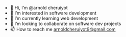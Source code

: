 - 👋 Hi, I’m @arnold cheruiyot
- 👀 I’m interested in software development
- 🌱 I’m currently learning web development
- 💞️ I’m looking to collaborate on software dev projects
- 📫 How to reach me arnoldcheruiyot9@gmail.com


<!---
arnoldcheru/arnoldcheru is a ✨ special ✨ repository because its `README.md` (this file) appears on your GitHub profile.
You can click the Preview link to take a look at your changes.
--->
